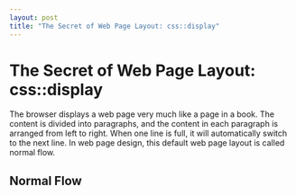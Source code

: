 ```yaml
---
layout: post
title: "The Secret of Web Page Layout: css::display"
---
```


# The Secret of Web Page Layout: **css::display**

The browser displays a web page very much like a page in a book. The content is divided into paragraphs, and the content in each paragraph is arranged from left to right. When one line is full, it will automatically switch to the next line. In web page design, this default web page layout is called normal flow.

## Normal Flow
